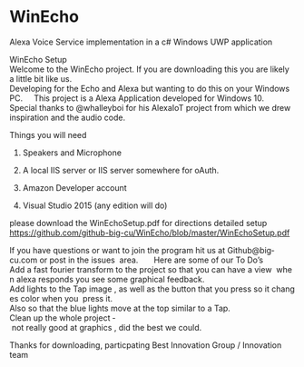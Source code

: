 # WinEcho
Alexa Voice Service implementation in a c# Windows UWP application



Win​Echo​ Setup       
Welcome to the WinEcho project. If you are downloading this you are likely a little bit like us.  
Developing for the Echo and Alexa but wanting to do this on your Windows PC.     
This project is a Alexa Application developed for Windows 10.   
Special thanks to ​@whalleyboi​ for his AlexaIoT project from which we drew  inspiration and the audio code.    


Things you will need  

1. Speakers and Microphone  

2. A local IIS server or IIS server somewhere for oAuth.   

3. Amazon Developer account   

4. Visual Studio 2015 (any edition will do)  


please download the WinEchoSetup.pdf for directions detailed setup
https://github.com/github-big-cu/WinEcho/blob/master/WinEchoSetup.pdf


If you have questions or want to join the program hit us at ​Github@big­cu.com​ or post in the issues  area.       
Here are some of our To Do’s     
Add a fast fourier transform to the project so that you can have a view  when alexa responds you see some graphical feedback.     
Add lights to the Tap image , as well as the button that you press so it changes color when you  press it. 
Also so that the blue lights move at the top similar to a Tap.     
Clean up the whole project ­ not really good at graphics , did the best we could.  

Thanks for downloading, particpating
Best Innovation Group / Innovation team
